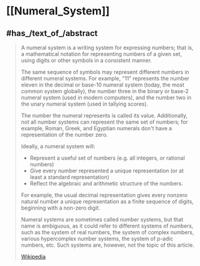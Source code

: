 
# [[Numeral_System]] 


## #has_/text_of_/abstract 

> A numeral system is a writing system for expressing numbers; 
> that is, a mathematical notation for representing numbers of a given set, 
> using digits or other symbols in a consistent manner.
>
> The same sequence of symbols may represent different numbers in different numeral systems. 
> For example, "11" represents the number eleven in the decimal or base-10 numeral system 
> (today, the most common system globally), 
> the number three in the binary or base-2 numeral system (used in modern computers), 
> and the number two in the unary numeral system (used in tallying scores).
>
> The number the numeral represents is called its value. 
> Additionally, not all number systems can represent the same set of numbers; 
> for example, Roman, Greek, and Egyptian numerals don't have a representation of the number zero.
>
> Ideally, a numeral system will:
> - Represent a useful set of numbers (e.g. all integers, or rational numbers)
> - Give every number represented a unique representation (or at least a standard representation)
> - Reflect the algebraic and arithmetic structure of the numbers.
>
> For example, the usual decimal representation gives every nonzero natural number a unique representation as a finite sequence of digits, beginning with a non-zero digit.
>
> Numeral systems are sometimes called number systems, but that name is ambiguous, as it could refer to different systems of numbers, such as the system of real numbers, the system of complex numbers, various hypercomplex number systems, the system of p-adic numbers, etc. Such systems are, however, not the topic of this article.
>
> [Wikipedia](https://en.wikipedia.org/wiki/Numeral%20system) 

